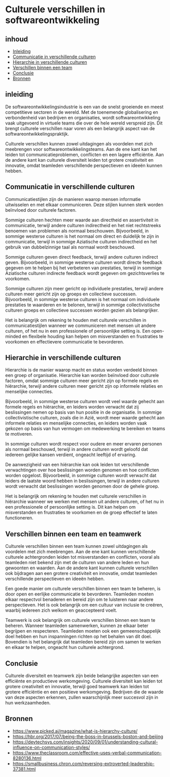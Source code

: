 # Culturele verschillen in softwareontwikkeling 

## inhoud
- [Inleiding](https://github.com/davey2206/Portfolio_Semester_3/blob/main/Documentatie/Research/Cultural_differences.md#inleiding)
- [Communicatie in verschillende culturen](https://github.com/davey2206/Portfolio_Semester_3/blob/main/Documentatie/Research/Cultural_differences.md#communicatie-in-verschillende-culturen)
- [Hierarchie in verschillende culturen](https://github.com/davey2206/Portfolio_Semester_3/blob/main/Documentatie/Research/Cultural_differences.md#hierarchie-in-verschillende-culturen)
-  [Verschillen binnen een team](https://github.com/davey2206/Portfolio_Semester_3/blob/main/Documentatie/Research/Cultural_differences.md#verschillen-binnen-een-team-en-teamwerk)
- [Conclusie](https://github.com/davey2206/Portfolio_Semester_3/blob/main/Documentatie/Research/Cultural_differences.md#conclusie)
- [Bronnen](https://github.com/davey2206/Portfolio_Semester_3/blob/main/Documentatie/Research/Cultural_differences.md#Bronnen)

## inleiding

De softwareontwikkelingsindustrie is een van de snelst groeiende en meest competitieve sectoren in de wereld. Met de toenemende globalisering en verbondenheid van bedrijven en organisaties, wordt softwareontwikkeling vaak uitgevoerd in virtuele teams die over de hele wereld verspreid zijn. Dit brengt culturele verschillen naar voren als een belangrijk aspect van de softwareontwikkelingspraktijk.

Culturele verschillen kunnen zowel uitdagingen als voordelen met zich meebrengen voor softwareontwikkelingsteams. Aan de ene kant kan het leiden tot communicatieproblemen, conflicten en een lagere efficiëntie. Aan de andere kant kan culturele diversiteit leiden tot grotere creativiteit en innovatie, omdat teamleden verschillende perspectieven en ideeën kunnen hebben.

## Communicatie in verschillende culturen

Communicatiestijlen zijn de manieren waarop mensen informatie uitwisselen en met elkaar communiceren.
Deze stijlen kunnen sterk worden beïnvloed door culturele factoren.

Sommige culturen hechten meer waarde aan directheid en assertiviteit in communicatie,
terwijl andere culturen indirectheid en het niet rechtstreeks benoemen van problemen als normaal beschouwen.
Bijvoorbeeld, in sommige westerse culturen is het normaal om direct en duidelijk te zijn in communicatie,
terwijl in sommige Aziatische culturen indirectheid en het gebruik van dubbelzinnige taal als normaal wordt beschouwd.

Sommige culturen geven direct feedback, terwijl andere culturen indirect geven. Bijvoorbeeld,
in sommige westerse culturen wordt directe feedback gegeven om te helpen bij het verbeteren van prestaties,
terwijl in sommige Aziatische culturen indirecte feedback wordt gegeven om gezichtsverlies te voorkomen.

Sommige culturen zijn meer gericht op individuele prestaties, terwijl andere culturen meer gericht zijn op groeps en collectieve successen. Bijvoorbeeld,
in sommige westerse culturen is het normaal om individuele prestaties te waarderen en te belonen,
terwijl in sommige collectivistische culturen groeps en collectieve successen worden gezien als belangrijker.

Het is belangrijk om rekening te houden met culturele verschillen in communicatiestijlen wanneer we communiceren met mensen uit andere culturen,
of het nu in een professionele of persoonlijke setting is.
Een open-minded en flexibele houding kan helpen om misverstanden en frustraties te voorkomen en effectievere communicatie te bevorderen.


## Hierarchie in verschillende culturen

Hierarchie is de manier waarop macht en status worden verdeeld binnen een groep of organisatie.
Hierarchie kan worden beïnvloed door culturele factoren, omdat sommige culturen meer gericht zijn op formele regels en hiërarchie,
terwijl andere culturen meer gericht zijn op informele relaties en menselijke connecties.

Bijvoorbeeld, in sommige westerse culturen wordt veel waarde gehecht aan formele regels en hiërarchie,
en leiders worden verwacht dat zij beslissingen nemen op basis van hun positie in de organisatie. In sommige collectivistische culturen,
zoals die in Azië, wordt meer waarde gehecht aan informele relaties en menselijke connecties,
en leiders worden vaak gekozen op basis van hun vermogen om medewerking te bereiken en teams te motiveren.

In sommige culturen wordt respect voor oudere en meer ervaren personen als normaal beschouwd,
terwijl in andere culturen wordt geloofd dat iedereen gelijke kansen verdient, ongeacht leeftijd of ervaring.

De aanwezigheid van een hiërarchie kan ook leiden tot verschillende verwachtingen over hoe beslissingen worden genomen en hoe conflicten worden opgelost.
Bijvoorbeeld, in sommige culturen wordt verwacht dat leiders de laatste woord hebben in beslissingen,
terwijl in andere culturen wordt verwacht dat beslissingen worden genomen door de gehele groep.

Het is belangrijk om rekening te houden met culturele verschillen in hiërarchie wanneer we werken met mensen uit andere culturen,
of het nu in een professionele of persoonlijke setting is. Dit kan helpen om misverstanden en frustraties te voorkomen en de groep effectief te laten functioneren.

## Verschillen binnen een team en teamwerk

Culturele verschillen binnen een team kunnen zowel uitdagingen als voordelen met zich meebrengen.
Aan de ene kant kunnen verschillende culturele achtergronden leiden tot misverstanden en conflicten,
vooral als teamleden niet bekend zijn met de culturen van andere leden en hun gewoonten en waarden.
Aan de andere kant kunnen culturele verschillen ook bijdragen aan een grotere creativiteit en innovatie,
omdat teamleden verschillende perspectieven en ideeën hebben.

Een goede manier om culturele verschillen binnen een team te beheren, is door open en eerlijke communicatie te bevorderen. Teamleden moeten elkaar respectvol benaderen en bereid zijn om te luisteren naar andere perspectieven. Het is ook belangrijk om een cultuur van inclusie te creëren, waarbij iedereen zich welkom en geaccepteerd voelt.

Teamwerk is ook belangrijk om culturele verschillen binnen een team te beheren. Wanneer teamleden samenwerken, kunnen ze elkaar beter begrijpen en respecteren. Teamleden moeten ook een gemeenschappelijk doel hebben en hun inspanningen richten op het behalen van dit doel. Bovendien is het belangrijk dat teamleden bereid zijn om samen te werken en elkaar te helpen, ongeacht hun culturele achtergrond.

## Conclusie

Culturele diversiteit en teamwerk zijn beide belangrijke aspecten van een efficiënte en productieve werkomgeving. Culturele diversiteit kan leiden tot grotere creativiteit en innovatie, terwijl goed teamwerk kan leiden tot grotere efficiëntie en een positieve werkomgeving. Bedrijven die de waarde van deze aspecten erkennen, zullen waarschijnlijk meer succesvol zijn in hun werkzaamheden.

## Bronnen
- https://www.picked.ai/magazine/what-is-hierarchy-culture/
- https://hbr.org/2017/07/being-the-boss-in-brussels-boston-and-beijing
- https://devtechsys.com/insights/2020/09/01/understanding-cultural-influence-on-communication-styles/
- https://www.theclassroom.com/effective-uses-verbal-communication-8280136.html
- https://smallbusiness.chron.com/reversing-extroverted-leadership-37381.html
